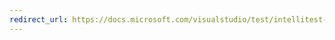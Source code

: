 ```yaml
---
redirect_url: https://docs.microsoft.com/visualstudio/test/intellitest-manual/settings-waterfall
---
```

